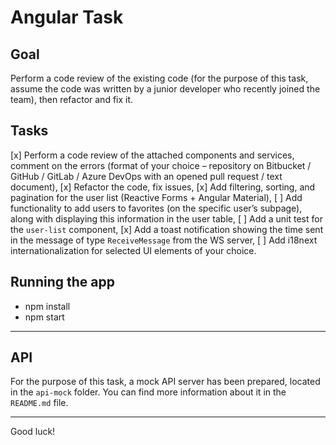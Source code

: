 # Angular Task

## Goal

Perform a code review of the existing code (for the purpose of this task, assume the code was written by a junior developer who recently joined the team), then refactor and fix it.

## Tasks

[x] Perform a code review of the attached components and services, comment on the errors (format of your choice – repository on Bitbucket / GitHub / GitLab / Azure DevOps with an opened pull request / text document),
[x] Refactor the code, fix issues,
[x] Add filtering, sorting, and pagination for the user list (Reactive Forms + Angular Material),
[ ] Add functionality to add users to favorites (on the specific user’s subpage), along with displaying this information in the user table,
[ ] Add a unit test for the `user-list` component,
[x] Add a toast notification showing the time sent in the message of type `ReceiveMessage` from the WS server,
[ ] Add i18next internationalization for selected UI elements of your choice.

## Running the app

- npm install
- npm start

---

## API
For the purpose of this task, a mock API server has been prepared, located in the `api-mock` folder. You can find more information about it in the `README.md` file.

---

Good luck!
